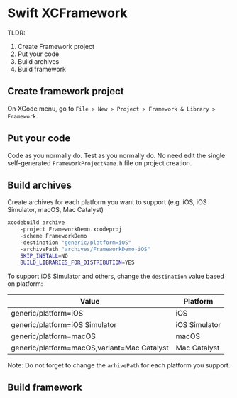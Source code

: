 # Swift XCFramework

TLDR:
1. Create Framework project
2. Put your code
3. Build archives
4. Build framework

## Create framework project

On XCode menu, go to `File > New > Project > Framework & Library > Framework`.

## Put your code

Code as you normally do. Test as you normally do. No need edit the single self-generated `FrameworkProjectName.h` file on project creation.

## Build archives

Create archives for each platform you want to support (e.g. iOS, iOS Simulator, macOS, Mac Catalyst)

```bash
xcodebuild archive 
    -project FrameworkDemo.xcodeproj
    -scheme FrameworkDemo
    -destination "generic/platform=iOS"
    -archivePath "archives/FrameworkDemo-iOS"
    SKIP_INSTALL=NO 
    BUILD_LIBRARIES_FOR_DISTRIBUTION=YES
```

To support iOS Simulator and others, change the `destination` value based on platform:

| Value | Platform |
|---|---|
| generic/platform=iOS | iOS |
| generic/platform=iOS Simulator | iOS Simulator |
| generic/platform=macOS | macOS |
| generic/platform=macOS,variant=Mac Catalyst | Mac Catalyst |

Note: Do not forget to change the `arhivePath` for each platform you support.

## Build framework


